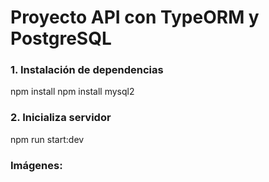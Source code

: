 # Proyecto API con TypeORM y PostgreSQL

### 1. Instalación de dependencias
npm install 
npm install mysql2

### 2. Inicializa servidor 
npm run start:dev



### Imágenes:


